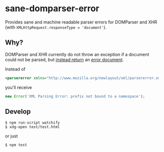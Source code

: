 # sane-domparser-error
Provides sane and machine readable parser errors for DOMParser and XHR (with `XMLHttpRequest.responseType = 'document'`).

## Why?

DOMParser and XHR currently do not throw an exception if a document could not be parsed, but [instead return](http://stackoverflow.com/questions/11563554/how-do-i-detect-xml-parsing-errors-when-using-javascripts-domparser-in-a-cross) an [error document](https://developer.mozilla.org/en-US/docs/Web/API/DOMParser#Error_handling).

Instead of

```xml
<parsererror xmlns="http://www.mozilla.org/newlayout/xml/parsererror.xml">XML Parsing Error: prefix not bound to a namespace\n Location: file:////tmp/index.html\n Line Number 1, Column 57:<sourcetext>&lt;html xmlns="http://www.w3.org/1999/xhtml"&gt;&lt;head/&gt;&lt;body&gt;&lt;namespace:customtag&gt;&lt;!-- namespace:customtag--&gt;&lt;/namespace:customtag&gt;&lt;/body&gt;&lt;/html&gt;\n --------------------------------------------------------^</sourcetext></parsererror>
```

you'll receive

```js
new Error('XML Parsing Error: prefix not bound to a namespace');
```

## Develop

    $ npm run-script watchify
    $ xdg-open test/test.html

or just

    $ npm test
